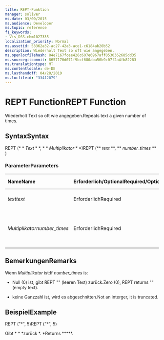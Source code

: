 ```yaml
---
title: REPT-Funktion
manager: soliver
ms.date: 03/09/2015
ms.audience: Developer
ms.topic: reference
f1_keywords:
- Vis_DSS.chm1027335
localization_priority: Normal
ms.assetid: 53362a32-ac27-42a3-ace1-c6184ab20b52
description: Wiederholt Text so oft wie angegeben.
ms.openlocfilehash: 84e7167fcee426c607e6967aff0530362685dd35
ms.sourcegitcommit: 8657170d071f9bcf680aba50b9c07f2a4fb82283
ms.translationtype: MT
ms.contentlocale: de-DE
ms.lasthandoff: 04/28/2019
ms.locfileid: "33412079"
---
```

# <a name="rept-function"></a><span data-ttu-id="9d127-103">REPT Function</span><span class="sxs-lookup"><span data-stu-id="9d127-103">REPT Function</span></span>

<span data-ttu-id="9d127-104">Wiederholt Text so oft wie angegeben.</span><span class="sxs-lookup"><span data-stu-id="9d127-104">Repeats text a given number of times.</span></span> 
  
## <a name="syntax"></a><span data-ttu-id="9d127-105">Syntax</span><span class="sxs-lookup"><span data-stu-id="9d127-105">Syntax</span></span>

<span data-ttu-id="9d127-106">REPT (\* \* *Text* \* \*, \* \* *Multiplikator* \* \*)</span><span class="sxs-lookup"><span data-stu-id="9d127-106">REPT (\*\* *text* \*\*, \*\* *number_times* \*\* )</span></span> 
  
### <a name="parameters"></a><span data-ttu-id="9d127-107">Parameter</span><span class="sxs-lookup"><span data-stu-id="9d127-107">Parameters</span></span>

|<span data-ttu-id="9d127-108">**Name**</span><span class="sxs-lookup"><span data-stu-id="9d127-108">**Name**</span></span>|<span data-ttu-id="9d127-109">**Erforderlich/Optional**</span><span class="sxs-lookup"><span data-stu-id="9d127-109">**Required/Optional**</span></span>|<span data-ttu-id="9d127-110">**Datentyp**</span><span class="sxs-lookup"><span data-stu-id="9d127-110">**Data Type**</span></span>|<span data-ttu-id="9d127-111">**Beschreibung**</span><span class="sxs-lookup"><span data-stu-id="9d127-111">**Description**</span></span>|
|:-----|:-----|:-----|:-----|
| <span data-ttu-id="9d127-112">_text_</span><span class="sxs-lookup"><span data-stu-id="9d127-112">_text_</span></span> <br/> |<span data-ttu-id="9d127-113">Erforderlich</span><span class="sxs-lookup"><span data-stu-id="9d127-113">Required</span></span>  <br/> |<span data-ttu-id="9d127-114">**String**</span><span class="sxs-lookup"><span data-stu-id="9d127-114">**String**</span></span> <br/> | <span data-ttu-id="9d127-115">Der Text, der wiederholt werden soll.</span><span class="sxs-lookup"><span data-stu-id="9d127-115">The text you want to repeat.</span></span>  <br/> |
| <span data-ttu-id="9d127-116">_Multiplikator_</span><span class="sxs-lookup"><span data-stu-id="9d127-116">_number_times_</span></span> <br/> |<span data-ttu-id="9d127-117">Erforderlich</span><span class="sxs-lookup"><span data-stu-id="9d127-117">Required</span></span>  <br/> |<span data-ttu-id="9d127-118">**Number**</span><span class="sxs-lookup"><span data-stu-id="9d127-118">**Number**</span></span> <br/> |<span data-ttu-id="9d127-119">Eine positive Zahl, die angibt, wie oft der Text wiederholt werden soll.</span><span class="sxs-lookup"><span data-stu-id="9d127-119">A positive number specifying the number of times to repeat text.</span></span>  <br/> |
   
## <a name="remarks"></a><span data-ttu-id="9d127-120">Bemerkungen</span><span class="sxs-lookup"><span data-stu-id="9d127-120">Remarks</span></span>

<span data-ttu-id="9d127-121">Wenn *Multiplikator* ist:</span><span class="sxs-lookup"><span data-stu-id="9d127-121">If  *number_times*  is:</span></span> 
  
- <span data-ttu-id="9d127-122">Null (0) ist, gibt REPT "" (leeren Text) zurück.</span><span class="sxs-lookup"><span data-stu-id="9d127-122">Zero (0), REPT returns "" (empty text).</span></span>
    
- <span data-ttu-id="9d127-123">keine Ganzzahl ist, wird es abgeschnitten.</span><span class="sxs-lookup"><span data-stu-id="9d127-123">Not an interger, it is truncated.</span></span>
    
## <a name="example"></a><span data-ttu-id="9d127-124">Beispiel</span><span class="sxs-lookup"><span data-stu-id="9d127-124">Example</span></span>

<span data-ttu-id="9d127-125">REPT ("\*", 5)</span><span class="sxs-lookup"><span data-stu-id="9d127-125">REPT ("\*", 5)</span></span> 
  
<span data-ttu-id="9d127-126">Gibt \* \* \*zurück \*. \*</span><span class="sxs-lookup"><span data-stu-id="9d127-126">Returns \*\*\*\*\*.</span></span> 
  

